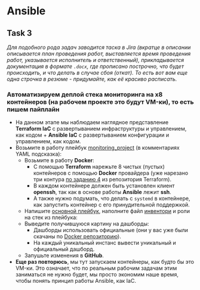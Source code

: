 # Ansible

## Task 3

_Для подобного рода задач заводится таска в Jira (вкратце в описании описывается план проведения работ, выставляется время проведения работ, указывается исполнитель и ответственный), прикладывается документация в формате `.docx`, где прописано построчно, что будет происходить, и что делать в случае сбоя (откат). То есть вот вам еще одна строчка в резюме - придумайте, как её красиво расписать._

### Автоматизируем деплой стека мониторинга на x8 контейнеров (на рабочем проекте это будут VM-ки), то есть пишем пайплайн

- На данном этапе мы наблюдаем наглядное представление **Terraform IaC** с развертыванием инфраструктуры и управлением, как кодом + **Ansible IaC** с развертыванием конфигурации и управлением, как кодом.
- Возьмите в работу плейбук [monitoring_project](https://github.com/lamjob1993/ansible-monitoring/blob/main/ansible/tasks/monitoring_project/playbook.yml) (в комментариях YAML подсказка):
  - Возьмите в работу **Docker**:
    - С помощью **Terraform** нарежьте 8 чистых (пустых) контейнеров с помощью **Docker** провайдера (уже нарезано три контура [по заданию 4](https://github.com/lamjob1993/terraform-monitoring/blob/main/terraform/tasks/task_4.md) из репозитория Terraform).
    - В каждом контейнере должен быть установлен клиент **openssh**, так как в основе работы **Ansible** лежит **ssh**.
    - А также нужно подумать, что делать с `systemd` в контейнере, как запустить контейнер с его принудительной поддержкой.
  - Напишите [основной плейбук](https://github.com/lamjob1993/ansible-monitoring/blob/main/ansible/tasks/monitoring_project/playbook.yml), наполните файл [инвентори](https://github.com/lamjob1993/ansible-monitoring/blob/main/ansible/tasks/monitoring_project/inventory.ini) и роли на стек из плейбука:
  - Выведите получившуюся картину на дашборды:
    - Дашборды использовать официальные (они у вас уже были скачаны по [Docker репозиторию](https://github.com/lamjob1993/docker-monitoring/blob/main/docker/task_4.md)).
    - На каждый уникальный инстанс вывести уникальный и официальный дашборд.
  - Запушьте изменения в **GitHub**.
- **Еще раз повторюсь**, мы тут запускаем контейнеры, как будто бы это VM-ки. Это означает, что по реальным рабочим задачам этим заниматься не нужно будет, мы просто экономим наше время, чтобы понять принцип работы Ansible, как IaC.
